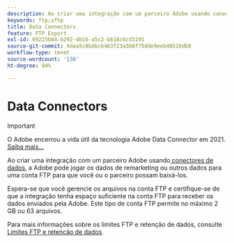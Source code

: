 ```yaml
---
description: Ao criar uma integração com um parceiro Adobe usando conectores de dados, a Adobe pode jogar os dados de remarketing ou outros dados para uma conta FTP para que você ou o parceiro possam baixá-los.
keywords: ftp;sftp
title: Data Connectors
feature: FTP Export
exl-id: 69225b84-b292-4b16-a5c2-b618c6cd3191
source-git-commit: 4daa5c8bdbcb483f23a3b8f75dde9eeb48516db8
workflow-type: tm+mt
source-wordcount: '138'
ht-degree: 94%

---
```


# Data Connectors

>[!IMPORTANT]
>
>O Adobe encerrou a vida útil da tecnologia Adobe Data Connector em 2021. [Saiba mais...](/help/import/data-connectors/data-connectors-eol.md)

Ao criar uma integração com um parceiro Adobe usando[ conectores de dados](https://www.adobeexchange.com/experiencecloud.html), a Adobe pode jogar os dados de remarketing ou outros dados para uma conta FTP para que você ou o parceiro possam baixá-los.

Espera-se que você gerencie os arquivos na conta FTP e certifique-se de que a integração tenha espaço suficiente na conta FTP para receber os dados enviados pela Adobe. Este tipo de conta FTP permite no máximo 2 GB ou 63 arquivos.

Para mais informações sobre os limites FTP e retenção de dados, consulte [Limites FTP e retenção de dados](/help/export/ftp-and-sftp/ftp-limits.md).
